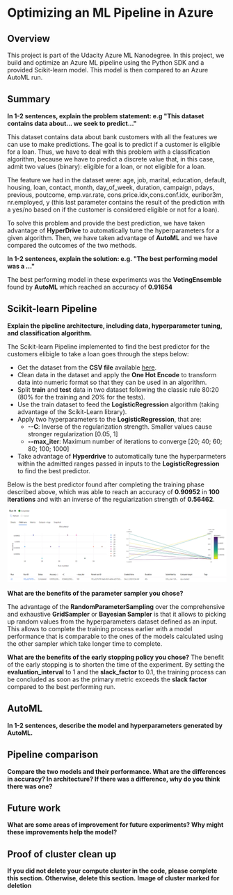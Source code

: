 # Optimizing an ML Pipeline in Azure

## Overview
This project is part of the Udacity Azure ML Nanodegree.
In this project, we build and optimize an Azure ML pipeline using the Python SDK and a provided Scikit-learn model.
This model is then compared to an Azure AutoML run.

## Summary
**In 1-2 sentences, explain the problem statement: e.g "This dataset contains data about... we seek to predict..."**

This dataset contains data about bank customers with all the features we can use to make predictions. The goal is to predict if a customer is eligible for a loan. Thus, we have to deal with this problem with a classification algorithm, because we have to predict a discrete value that, in this case, admit two values (binary): eligible for a loan, or not eligible for a loan.

The feature we had in the dataset were: age, job, marital, education, default, housing, loan, contact, month, day_of_week, duration, campaign, pdays, previous, poutcome, emp.var.rate, cons.price.idx,cons.conf.idx, euribor3m, nr.employed, y (this last parameter contains the result of the prediction with a yes/no based on if the customer is considered eligible or not for a loan).

To solve this problem and provide the best prediction, we have taken advantage of **HyperDrive** to automatically tune the hyperparameters for a given algorithm. Then, we have taken advantage of **AutoML** and we have compared the outcomes of the two methods.

**In 1-2 sentences, explain the solution: e.g. "The best performing model was a ..."**

The best performing model in these experiments was the **VotingEnsemble** found by **AutoML** which reached an accuracy of **0.91654**

## Scikit-learn Pipeline
**Explain the pipeline architecture, including data, hyperparameter tuning, and classification algorithm.**

The Scikit-learn Pipeline implemented to find the best predictor for the customers elibigle to take a loan goes through the steps below:
* Get the dataset from the **CSV file** available [here](https://automlsamplenotebookdata.blob.core.windows.net/automl-sample-notebook-data/bankmarketing_train.csv).
* Clean data in the dataset and apply the **One Hot Encode** to transform data into numeric format so that they can be used in an algorithm.
* Split **train** and **test** data in two dataset following the classic rule 80:20 (80% for the training and 20% for the tests).
* Use the train dataset to feed the **LogisticRegression** algorithm (taking advantage of the Scikit-Learn library).
* Apply two hyperparameters to the **LogisticRegression**, that are:
  * **--C**: Inverse of the regularization strength. Smaller values cause stronger regularization [0.05, 1]
  * **--max_iter**: Maximum number of iterations to converge [20; 40; 60; 80; 100; 1000]
* Take advantage of **Hyperdrive** to automatically tune the hyperparmeters within the admitted ranges passed in inputs to the **LogisticRegression** to find the best predictor.

Below is the best predictor found after completing the training phase described above, which was able to reach an accuracy of **0.90952** in **100 iterations** and with an inverse of the regularization strength of **0.56462**.

![](Images/HyperDrive_BestRun.PNG)

**What are the benefits of the parameter sampler you chose?**

The advantage of the **RandomParameterSampling** over the comprehensive and exhaustive **GridSampler** or **Bayesian Sampler** is that it allows to picking up random values from the hyperparameters dataset defined as an input. This allows to complete the training process earlier with a model performance that is comparable to the ones of the models calculated using the other sampler which take longer time to complete.

**What are the benefits of the early stopping policy you chose?**
The benefit of the early stopping is to shorten the time of the experiment. By setting the **evaluation_interval** to 1 and the **slack_factor** to 0.1, the training process can be concluded as soon as the primary metric exceeds the **slack factor** compared to the best performing run.

## AutoML
**In 1-2 sentences, describe the model and hyperparameters generated by AutoML.**

## Pipeline comparison
**Compare the two models and their performance. What are the differences in accuracy? In architecture? If there was a difference, why do you think there was one?**

## Future work
**What are some areas of improvement for future experiments? Why might these improvements help the model?**

## Proof of cluster clean up
**If you did not delete your compute cluster in the code, please complete this section. Otherwise, delete this section.**
**Image of cluster marked for deletion**
